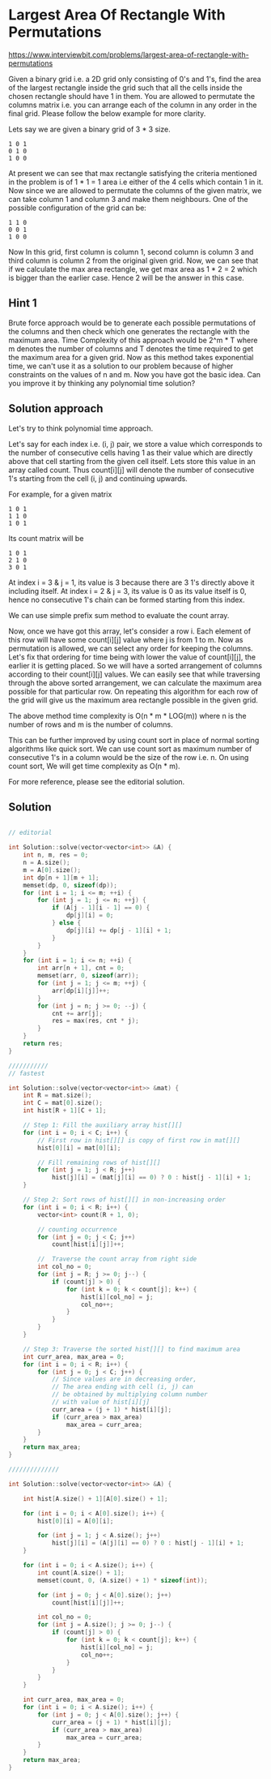 # Largest Area Of Rectangle With Permutations

https://www.interviewbit.com/problems/largest-area-of-rectangle-with-permutations

Given a binary grid i.e. a 2D grid only consisting of 0's and 1's, find the area of the largest rectangle inside the grid such that all the cells inside the chosen rectangle should have 1 in them. You are allowed to permutate the columns matrix i.e. you can arrange each of the column in any order in the final grid. Please follow the below example for more clarity.

Lets say we are given a binary grid of 3 * 3 size.
```
1 0 1
0 1 0
1 0 0
```
At present we can see that max rectangle satisfying the criteria mentioned in the problem is of 1 * 1 = 1 area i.e either of the 4 cells which contain 1 in it. Now since we are allowed to permutate the columns of the given matrix, we can take column 1 and column 3 and make them neighbours. One of the possible configuration of the grid can be:
```
1 1 0
0 0 1
1 0 0
```

Now In this grid, first column is column 1, second column is column 3 and third column is column 2 from the original given grid. Now, we can see that if we calculate the max area rectangle, we get max area as 1 * 2 = 2 which is bigger than the earlier case. Hence 2 will be the answer in this case.


## Hint 1

Brute force approach would be to generate each possible permutations of the columns and then check which one generates the rectangle with the maximum area. 
Time Complexity of this approach would be 2^m * T where m denotes the number of columns and T denotes the time required to get the maximum area for a given grid. Now as this method takes exponential time, we can't use it as a solution to our problem because of higher constraints on the values of n and m. 
Now you have got the basic idea. Can you improve it by thinking any polynomial time solution? 

## Solution approach

Let's try to think polynomial time approach.

Let's say for each index i.e. (i, j) pair, we store a value which corresponds to the number of consecutive cells having 1 as their value which are directly above that cell starting from the given cell itself. Lets store this value in an array called count. Thus count[i][j] will denote the number of consecutive 1's starting from the cell (i, j) and continuing upwards. 

For example, for a given matrix

```
1 0 1
1 1 0
1 0 1 
```
Its count matrix will be
```
1 0 1
2 1 0
3 0 1 
```
 At index i = 3 & j = 1, its value is 3 because there are 3 1's directly above it including itself. At index i = 2 & j = 3, its value is 0 as its value itself is 0, hence no consecutive 1's chain can be formed starting from this index.

We can use simple prefix sum method to evaluate the count array. 

Now, once we have got this array, let's consider a row i. Each element of this row will have some count[i][j] value where j is from 1 to m. Now as permutation is allowed, we can select any order for keeping the columns. Let's fix that ordering for time being with lower the value of count[i][j], the earlier it is getting placed. So we will have a sorted arrangement of columns according to their count[i][j] values. We can easily see that while traversing through the above sorted arrangement, we can calculate the maximum area possible for that particular row. On repeating this algorithm for each row of the grid will give us the maximum area rectangle possible in the given grid. 

The above method time complexity is O(n * m * LOG(m)) where n is the number of rows and m is the number of columns. 

This can be further improved by using count sort in place of normal sorting algorithms like quick sort. We can use count sort as maximum number of consecutive 1's in a column would be the size of the row i.e. n. On using count sort, We will get time complexity as O(n * m).

For more reference, please see the editorial solution.

## Solution

```cpp

// editorial

int Solution::solve(vector<vector<int>> &A) {
    int n, m, res = 0;
    n = A.size();
    m = A[0].size();
    int dp[n + 1][m + 1];
    memset(dp, 0, sizeof(dp));
    for (int i = 1; i <= m; ++i) {
        for (int j = 1; j <= n; ++j) {
            if (A[j - 1][i - 1] == 0) {
                dp[j][i] = 0;
            } else {
                dp[j][i] += dp[j - 1][i] + 1;
            }
        }
    }
    for (int i = 1; i <= n; ++i) {
        int arr[n + 1], cnt = 0;
        memset(arr, 0, sizeof(arr));
        for (int j = 1; j <= m; ++j) {
            arr[dp[i][j]]++;
        }
        for (int j = n; j >= 0; --j) {
            cnt += arr[j];
            res = max(res, cnt * j);
        }
    }
    return res;
}

///////////
// fastest

int Solution::solve(vector<vector<int>> &mat) {
    int R = mat.size();
    int C = mat[0].size();
    int hist[R + 1][C + 1];

    // Step 1: Fill the auxiliary array hist[][]
    for (int i = 0; i < C; i++) {
        // First row in hist[][] is copy of first row in mat[][]
        hist[0][i] = mat[0][i];

        // Fill remaining rows of hist[][]
        for (int j = 1; j < R; j++)
            hist[j][i] = (mat[j][i] == 0) ? 0 : hist[j - 1][i] + 1;
    }

    // Step 2: Sort rows of hist[][] in non-increasing order
    for (int i = 0; i < R; i++) {
        vector<int> count(R + 1, 0);

        // counting occurrence
        for (int j = 0; j < C; j++)
            count[hist[i][j]]++;

        //  Traverse the count array from right side
        int col_no = 0;
        for (int j = R; j >= 0; j--) {
            if (count[j] > 0) {
                for (int k = 0; k < count[j]; k++) {
                    hist[i][col_no] = j;
                    col_no++;
                }
            }
        }
    }

    // Step 3: Traverse the sorted hist[][] to find maximum area
    int curr_area, max_area = 0;
    for (int i = 0; i < R; i++) {
        for (int j = 0; j < C; j++) {
            // Since values are in decreasing order,
            // The area ending with cell (i, j) can
            // be obtained by multiplying column number
            // with value of hist[i][j]
            curr_area = (j + 1) * hist[i][j];
            if (curr_area > max_area)
                max_area = curr_area;
        }
    }
    return max_area;
}

//////////////

int Solution::solve(vector<vector<int>> &A) {

    int hist[A.size() + 1][A[0].size() + 1];

    for (int i = 0; i < A[0].size(); i++) {
        hist[0][i] = A[0][i];

        for (int j = 1; j < A.size(); j++)
            hist[j][i] = (A[j][i] == 0) ? 0 : hist[j - 1][i] + 1;
    }

    for (int i = 0; i < A.size(); i++) {
        int count[A.size() + 1];
        memset(count, 0, (A.size() + 1) * sizeof(int));

        for (int j = 0; j < A[0].size(); j++)
            count[hist[i][j]]++;

        int col_no = 0;
        for (int j = A.size(); j >= 0; j--) {
            if (count[j] > 0) {
                for (int k = 0; k < count[j]; k++) {
                    hist[i][col_no] = j;
                    col_no++;
                }
            }
        }
    }

    int curr_area, max_area = 0;
    for (int i = 0; i < A.size(); i++) {
        for (int j = 0; j < A[0].size(); j++) {
            curr_area = (j + 1) * hist[i][j];
            if (curr_area > max_area)
                max_area = curr_area;
        }
    }
    return max_area;
}
```